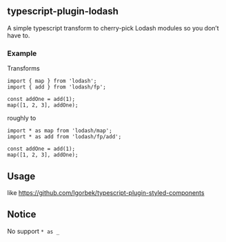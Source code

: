 ## typescript-plugin-lodash

A simple typescript transform to cherry-pick Lodash modules so you don’t have to.

### Example

Transforms
```
import { map } from 'lodash';
import { add } from 'lodash/fp';

const addOne = add(1);
map([1, 2, 3], addOne);
```
roughly to

```
import * as map from 'lodash/map';
import * as add from 'lodash/fp/add';

const addOne = add(1);
map([1, 2, 3], addOne);
```

## Usage 

like https://github.com/Igorbek/typescript-plugin-styled-components


## Notice

No support `* as _` 